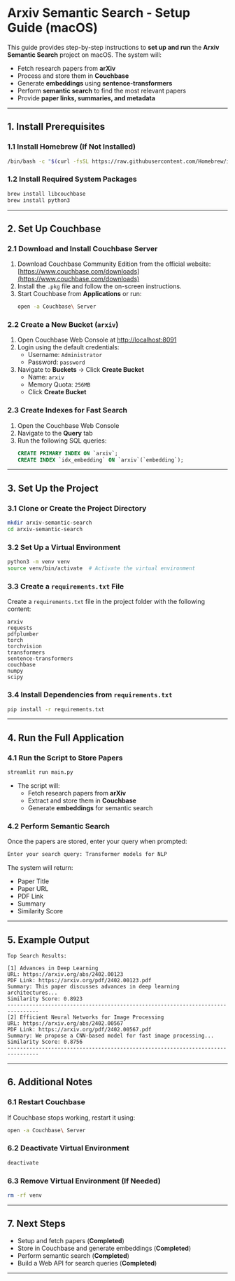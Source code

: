 # **Arxiv Semantic Search - Setup Guide (macOS)**  

This guide provides step-by-step instructions to **set up and run** the **Arxiv Semantic Search** project on macOS. The system will:  

- Fetch research papers from **arXiv**  
- Process and store them in **Couchbase**  
- Generate **embeddings** using **sentence-transformers**  
- Perform **semantic search** to find the most relevant papers  
- Provide **paper links, summaries, and metadata**  

---

## **1. Install Prerequisites**  

### **1.1 Install Homebrew (If Not Installed)**  
```bash
/bin/bash -c "$(curl -fsSL https://raw.githubusercontent.com/Homebrew/install/HEAD/install.sh)"
```

### **1.2 Install Required System Packages**  
```bash
brew install libcouchbase
brew install python3
```

---

## **2. Set Up Couchbase**  

### **2.1 Download and Install Couchbase Server**  
1. Download Couchbase Community Edition from the official website:  
   [https://www.couchbase.com/downloads](https://www.couchbase.com/downloads)  
2. Install the `.pkg` file and follow the on-screen instructions.  
3. Start Couchbase from **Applications** or run:  
   ```bash
   open -a Couchbase\ Server
   ```

### **2.2 Create a New Bucket (`arxiv`)**  
1. Open Couchbase Web Console at [http://localhost:8091](http://localhost:8091)  
2. Login using the default credentials:  
   - Username: `Administrator`  
   - Password: `password`  
3. Navigate to **Buckets** → Click **Create Bucket**  
   - Name: `arxiv`  
   - Memory Quota: `256MB`  
   - Click **Create Bucket**  

### **2.3 Create Indexes for Fast Search**  
1. Open the Couchbase Web Console  
2. Navigate to the **Query** tab  
3. Run the following SQL queries:  
   ```sql
   CREATE PRIMARY INDEX ON `arxiv`;
   CREATE INDEX `idx_embedding` ON `arxiv`(`embedding`);
   ```

---

## **3. Set Up the Project**  

### **3.1 Clone or Create the Project Directory**  
```bash
mkdir arxiv-semantic-search
cd arxiv-semantic-search
```

### **3.2 Set Up a Virtual Environment**  
```bash
python3 -m venv venv
source venv/bin/activate  # Activate the virtual environment
```

### **3.3 Create a `requirements.txt` File**  
Create a `requirements.txt` file in the project folder with the following content:
```
arxiv
requests
pdfplumber
torch
torchvision
transformers
sentence-transformers
couchbase
numpy
scipy
```

### **3.4 Install Dependencies from `requirements.txt`**  
```bash
pip install -r requirements.txt
```

---

## **4. Run the Full Application**  

### **4.1 Run the Script to Store Papers**  
```bash
streamlit run main.py
```
- The script will:  
  - Fetch research papers from **arXiv**  
  - Extract and store them in **Couchbase**  
  - Generate **embeddings** for semantic search  

### **4.2 Perform Semantic Search**  
Once the papers are stored, enter your query when prompted:  
```bash
Enter your search query: Transformer models for NLP
```
The system will return:  
- Paper Title  
- Paper URL  
- PDF Link  
- Summary  
- Similarity Score  

---

## **5. Example Output**  
```plaintext
Top Search Results:

[1] Advances in Deep Learning
URL: https://arxiv.org/abs/2402.00123
PDF Link: https://arxiv.org/pdf/2402.00123.pdf
Summary: This paper discusses advances in deep learning architectures...
Similarity Score: 0.8923
--------------------------------------------------------------------------------
[2] Efficient Neural Networks for Image Processing
URL: https://arxiv.org/abs/2402.00567
PDF Link: https://arxiv.org/pdf/2402.00567.pdf
Summary: We propose a CNN-based model for fast image processing...
Similarity Score: 0.8756
--------------------------------------------------------------------------------
```

---

## **6. Additional Notes**  

### **6.1 Restart Couchbase**  
If Couchbase stops working, restart it using:  
```bash
open -a Couchbase\ Server
```

### **6.2 Deactivate Virtual Environment**  
```bash
deactivate
```

### **6.3 Remove Virtual Environment (If Needed)**  
```bash
rm -rf venv
```

---

## **7. Next Steps**  

- Setup and fetch papers (**Completed**)  
- Store in Couchbase and generate embeddings (**Completed**)  
- Perform semantic search (**Completed**)  
- Build a Web API for search queries (**Completed**)  

---